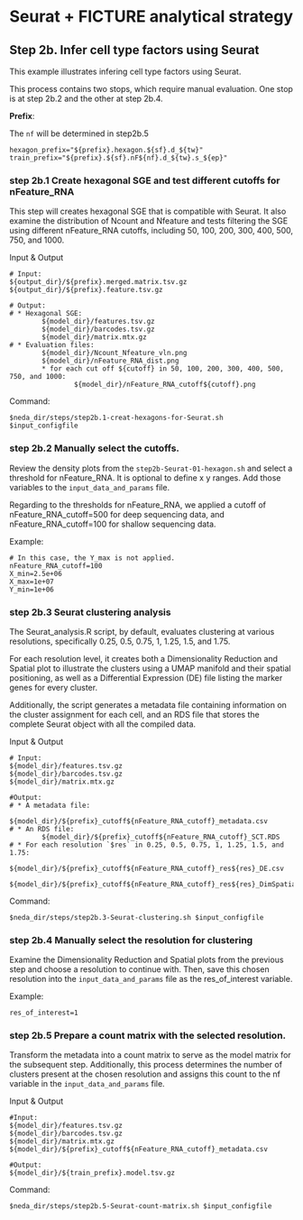 # Seurat + FICTURE analytical strategy

## Step 2b. Infer cell type factors using Seurat

This example illustrates infering cell type factors using Seurat. 

This process contains two stops, which require manual evaluation. One stop is at step 2b.2 and the other at step 2b.4.

**Prefix**:

The `nf` will be determined in step2b.5
```
hexagon_prefix="${prefix}.hexagon.${sf}.d_${tw}"
train_prefix="${prefix}.${sf}.nF${nf}.d_${tw}.s_${ep}"    
```

### step 2b.1 Create hexagonal SGE and test different cutoffs for nFeature_RNA
This step will creates hexagonal SGE that is compatible with Seurat. It also examine the distribution of Ncount and Nfeature and tests filtering the SGE using different nFeature_RNA cutoffs, including 50, 100, 200, 300, 400, 500, 750, and 1000.

Input & Output
```
# Input:
${output_dir}/${prefix}.merged.matrix.tsv.gz
${output_dir}/${prefix}.feature.tsv.gz

# Output: 
# * Hexagonal SGE: 
        ${model_dir}/features.tsv.gz
        ${model_dir}/barcodes.tsv.gz
        ${model_dir}/matrix.mtx.gz
# * Evaluation files: 
        ${model_dir}/Ncount_Nfeature_vln.png
        ${model_dir}/nFeature_RNA_dist.png
        * for each cut off ${cutoff} in 50, 100, 200, 300, 400, 500, 750, and 1000:
                ${model_dir}/nFeature_RNA_cutoff${cutoff}.png

```

Command:
```
$neda_dir/steps/step2b.1-creat-hexagons-for-Seurat.sh $input_configfile
```

### step 2b.2 Manually select the cutoffs.

Review the density plots from the `step2b-Seurat-01-hexagon.sh` and select a threshold for nFeature_RNA. It is optional to define x y ranges. Add those variables to the `input_data_and_params` file.

Regarding to the thresholds for nFeature_RNA, we applied a cutoff of nFeature_RNA_cutoff=500 for deep sequencing data, and nFeature_RNA_cutoff=100 for shallow sequencing data. 

Example:
```
# In this case, the Y_max is not applied. 
nFeature_RNA_cutoff=100
X_min=2.5e+06
X_max=1e+07
Y_min=1e+06
```

### step 2b.3 Seurat clustering analysis
The Seurat_analysis.R script, by default, evaluates clustering at various resolutions, specifically 0.25, 0.5, 0.75, 1, 1.25, 1.5, and 1.75. 

For each resolution level, it creates both a Dimensionality Reduction and Spatial plot to illustrate the clusters using a UMAP manifold and their spatial positioning, as well as a Differential Expression (DE) file listing the marker genes for every cluster. 

Additionally, the script generates a metadata file containing information on the cluster assignment for each cell, and an RDS file that stores the complete Seurat object with all the compiled data.

Input & Output
```
# Input: 
${model_dir}/features.tsv.gz
${model_dir}/barcodes.tsv.gz
${model_dir}/matrix.mtx.gz

#Output: 
# * A metadata file:
        ${model_dir}/${prefix}_cutoff${nFeature_RNA_cutoff}_metadata.csv
# * An RDS file:
        ${model_dir}/${prefix}_cutoff${nFeature_RNA_cutoff}_SCT.RDS
# * For each resolution `$res` in 0.25, 0.5, 0.75, 1, 1.25, 1.5, and 1.75:
        ${model_dir}/${prefix}_cutoff${nFeature_RNA_cutoff}_res${res}_DE.csv
        ${model_dir}/${prefix}_cutoff${nFeature_RNA_cutoff}_res${res}_DimSpatial.png
```

Command:
```
$neda_dir/steps/step2b.3-Seurat-clustering.sh $input_configfile
```

### step 2b.4 Manually select the resolution for clustering
Examine the Dimensionality Reduction and Spatial plots from the previous step and choose a resolution to continue with. Then, save this chosen resolution into the `input_data_and_params` file as the res_of_interest variable. 

Example:
```
res_of_interest=1
```

### step 2b.5 Prepare a count matrix with the selected resolution.
Transform the metadata into a count matrix to serve as the model matrix for the subsequent step. 
Additionally, this process determines the number of clusters present at the chosen resolution and assigns this count to the nf variable in the `input_data_and_params` file.

Input & Output
```
#Input:
${model_dir}/features.tsv.gz
${model_dir}/barcodes.tsv.gz
${model_dir}/matrix.mtx.gz
${model_dir}/${prefix}_cutoff${nFeature_RNA_cutoff}_metadata.csv

#Output: 
${model_dir}/${train_prefix}.model.tsv.gz
```

Command:
```
$neda_dir/steps/step2b.5-Seurat-count-matrix.sh $input_configfile
```
